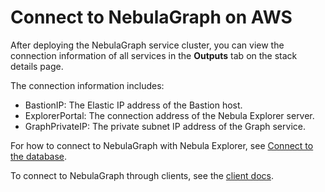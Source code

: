 # Connect to NebulaGraph on AWS

After deploying the NebulaGraph service cluster, you can view the connection information of all services in the **Outputs** tab on the stack details page.

The connection information includes:

- BastionIP: The Elastic IP address of the Bastion host.
- ExplorerPortal: The connection address of the Nebula Explorer server.
- GraphPrivateIP: The private subnet IP address of the Graph service.

For how to connect to NebulaGraph with Nebula Explorer, see [Connect to the database](../../nebula-explorer/deploy-connect/ex-ug-connect.md).

To connect to NebulaGraph through clients, see the [client docs](../../14.client/1.nebula-client.md).
